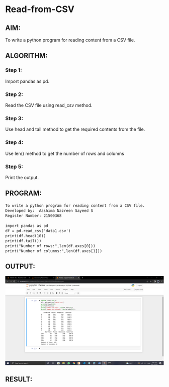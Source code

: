 # Read-from-CSV

## AIM:
To write a python program for reading content from a CSV file.


## ALGORITHM:
### Step 1:
Import pandas as pd.



### Step 2:
Read the CSV file using read_csv method.


### Step 3:
Use head and tail method to get the required contents from the file.


### Step 4:
Use len() method to get the number of rows and columns


### Step 5:
Print the output.


## PROGRAM:
```
To write a python program for reading content from a CSV file.
Developed by:  Aashima Nazreen Sayeed S
Register Number: 21500368

import pandas as pd
df = pd.read_csv('data1.csv')
print(df.head(10))
print(df.tail())
print("Number of rows:",len(df.axes[0]))
print("Number of columns:",len(df.axes[1]))
```
## OUTPUT:
![ot](./1.png)

## RESULT:
